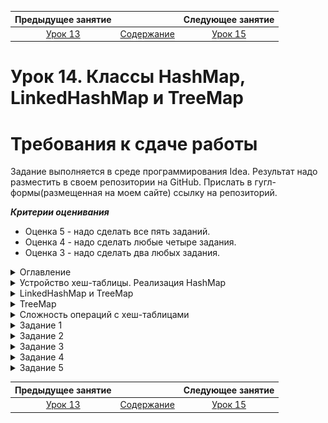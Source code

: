 Предыдущее занятие |         &nbsp;          | Следующее занятие
:----------------:|:-----------------------:|:----------------:
[Урок 13](LESSON14.MD) | [Содержание](README.MD) | [Урок 15](LESSON15.md)

# Урок 14. Классы HashMap, LinkedHashMap и TreeMap

# Требования к сдаче работы

Задание выполняется в среде программирования Idea. Результат надо разместить в своем репозитории на GitHub.
Прислать в гугл-формы(размещенная на моем сайте) ссылку на репозиторий.

***Критерии оценивания***

* Оценка 5 - надо сделать все пять заданий.
* Оценка 4 - надо сделать любые четыре задания.
* Оценка 3 - надо сделать два любых задания.

<details>
<summary>
Оглавление
</summary>

# Оглавление

1. [Устройство хеш-таблицы. Реализация HashMap](#устройство-хеш-таблицы-реализация-hashmap)
    * [Хеш-функция и ячейки](#хеш-функция-и-ячейки)
    * [Как работает хеш-функция](#как-работает-хеш-функция)
    * [Коллизии](#коллизии)
    * [Коэффициент заполнения](#коэффициент-заполнения)
2. [LinkedHashMap](#linkedhashmap)  
    * [Конструкторы LinkedHashMap](#конструкторы-linkedhashmap)
      * [public LinkedHashMap()](#public-linkedhashmap)
      * [public LinkedHashMap(Map<? extends K, ? extends V> m)](#public-linkedhashmapmap-extends-k--extends-v-m)
      * [public LinkedHashMap(int initialCapacity)](#public-linkedhashmapint-initialcapacity)
      * [public LinkedHashMap(int initialCapacity, float loadFactor)](#public-linkedhashmapint-initialcapacity-float-loadfactor)
      * [public LinkedHashMap(int initialCapacity, float loadFactor, boolean accessOrder)](#public-linkedhashmapint-initialcapacity-float-loadfactor-boolean-accessorder)
3. [Реализация TreeMap](#treemap)
    * [Конструкторы TreeMap](#конструкторы-treemap)
      * [public TreeMap()](#public-treemap)
      * [public TreeMap(Comparator<? super K> comparator)](#public-treemapcomparator-super-k-comparator)
      * [public TreeMap(Map<? extends K, ? extends V> m)](#public-treemapmap-extends-k--extends-v-m)
      * [public TreeMap(SortedMap<K, ? extends V> m)](#public-treemapsortedmapk--extends-v-m)
    * [Порядок сортировки](#порядок-сортировки)
    * [Полезные свойства TreeMap](#полезные-свойства-treemap)
4. [Как создать свою хеш-таблицу](#как-создать-свою-хеш-таблицу)
5. [Сложность операций с хеш-таблицами](#сложность-операций-с-хеш-таблицами)
    * [Сложность операций в HashMap](#сложность-операций-в-hashmap)
    * [Сложность операций в LinkedHashMap](#сложность-операций-в-linkedhashmap)
    * [Сложность операций в TreeMap](#сложность-операций-в-treemap)
    * [Сложность итерации](#сложность-итерации)
    * [Как не замедлить и не сломать хеш-таблицу](#как-не-замедлить-и-не-сломать-хеш-таблицу)
6. [Задание 1](#задание-1)
7. [Задание 2](#задание-2)
8. [Задание 3](#задание-3)
9. [Задание 4](#задание-4)
10. [Задание 5](#задание-5)

</details>

<details>
<summary>Устройство хеш-таблицы. Реализация HashMap</summary>

# Устройство хеш-таблицы. Реализация HashMap

В этом уроке мы заглянем внутрь хеш-таблицы, чтобы разобраться, какие процессы происходят во время её работы. Вы узнаете, для чего нужна хеш-функция, в каких случаях могут возникать коллизии и как их избежать. Поехали!

## Хеш-функция и ячейки

**Хеш-функция** (англ. _hash function_) обеспечивает преобразование входных данных в целое число. 
Результат вычисления называется **хешем** или **хеш-суммой** (англ. _hash_, _hash code_ или _digest_). 
Хеш-функция похожа на распределительную шляпу из книг про Гарри Поттера. 
Только шляпа распределяла студентов по факультетам, а хеш-функция распределяет ключи по ячейкам. 
Эти ячейки ещё называют **корзинами** (англ. _bucket_).

Мы будем рассказывать про внутреннее устройство хеш-таблицы на примере `HashMap`. 
У этой реализации ячейки хранятся в виде массива. 
При этом длина массива всегда является степенью двойки. То есть массив может быть длиной
16, 32, 64 и так далее, но не 10, 25 или 33. Это сделано для ускорения и упрощения работы алгоритма хеш-функции.

![img_10.png](img_10.png)

Хеш-функция на вход получает ключ, а на выходе выдаёт целое число — хеш. Хеш определяет, в какой ячейке будет сохранена запись

## Как работает хеш-функция

У каждого объекта в Java есть метод для получения его представления в виде числа — `hashCode()`.
Он же используется и для определения номера ячейки, в которой будет храниться запись.
Но этот метод может возвращать довольно большие значения, например 753 986 345. 
Такое число невозможно напрямую сопоставить номеру ячейки: 
для этого пришлось бы хранить в памяти компьютера массив с миллионами ячеек!

Тут-то и включается в работу хеш-функция. 
Она преобразует число, которое вернул метод `hashCode()`, 
в меньшее число, зависящее от количества ячеек в хеш-таблице. 
Например, если в хеш-таблице 32 ячейки, то хеш-функция преобразует число 753 986 345 в любое из чисел от 0 до 31.

> 💡 По какому алгоритму одно число преобразуется в другое, определяют создатели хеш-функции. 
> А для пользователей стандартных хеш-таблиц она является чем-то вроде «чёрного ящика».
> В конце концов, главное, чтобы она работала хорошо, 
> а какие при этом внутри неё происходят процессы — не так важно.

По мере добавления новых записей в хеш-таблицу количество ячеек может увеличиваться.
Поэтому алгоритм хеш-функции адаптируется к новому количеству ячеек 
и начинает возвращать более широкий диапазон значений.

Чтобы эффективно выполнять свои функции,
алгоритм хеш-функции должен обладать несколькими свойствами:
1. **Детерминизм**. Это значит, что при вызове хеш-функции для одного и того же ключа несколько раз подряд она всегда должна направлять его в одну и ту же ячейку.
2. **Эффективность**. Алгоритм хеш-функции должен работать быстро. Ведь она вызывается каждый раз при добавлении, удалении или поиске данных по ключу.
3. **Ограниченность**. Результат вычисления хеш-функции должен принадлежать определённому диапазону, который соответствует количеству ячеек. Это свойство даёт гарантию, что мы никогда не обратимся к индексу, который не соответствует ни одной из ячеек.
4. **Равномерность**. Данные должны быть распределены по ячейкам равномерно. То есть каждое выходное значение хеш-функции должно быть равновероятным. Если это свойство будет нарушено, то в какие-то ячейки мы будем пытаться записать данные чаще, чем в другие. И это замедлит обращение к хеш-таблице.

![img.png](img.png)

А ещё необходимо, чтобы хеш-функция умела работать с ключами любых типов. 
Именно по этой причине метод `hashCode()` в Java определён в классе `Object` — благодаря этому он доступен у всех объектов.

> 💡 Вам не нужно создавать хеш-функцию самостоятельно. Она является частью всех стандартных реализаций хеш-таблицы (у каждой реализации — своя хеш-функция), и её код написан разработчиками Java в соответствии со всеми этими критериями. 
> Иногда опытные разработчики при решении сложных задач придумывают свой собственный алгоритм для эффективной хеш-функции. Но это высший пилотаж!

## Коллизии

Иногда случается так, что хеш-функция направляет два совершенно разных ключа в одну и ту же ячейку.

Такой случай показан на картинке ниже. 
В пустую хеш-таблицу были добавлены 
три объекта-строки: банан, клубника и голубика. 
При этом клубника и голубика были направлены в одну и ту же ячейку с индексом 2.

![img_1.png](img_1.png)

Эта ситуация называется **коллизией** (англ. _collision_ — «столкновение») и может возникать во всех хеш-таблицах. 

> 💡 Результат вызова метода `hashCode()`, выходное значение хеш-функции и 
> номера ячеек в этом примере вымышленные! Невозможно заранее предсказать, в какие ячейки будут
> направлены объекты, потому что это зависит от множества факторов. Хеш-таблица определяет это в момент выполнения программы.


При возникновении небольшого количества коллизий, 
хеш-таблица продолжит корректно работать и данные не потеряются. 
Ячейка, в которую попало сразу несколько значений, будет ссылаться на их список. 
То есть если коллизий нет, то в ячейке хранится ссылка на одно значение. Иначе — на список.

Однако это усложнит алгоритм поиска значения по ключу: 
теперь, чтобы найти нужную запись, потребуется перебрать весь список и 
сравнить ключ каждой записи с искомым ключом методом `equals()`.

Если количество коллизий увеличится, то список может стать слишком длинным —
итерация по нему будет занимать больше времени, и это сильно замедлит работу всей хеш-таблицы.

![img_2.png](img_2.png)


Если у ключа некорректно реализован метод `hashCode()`, то может получится так, 
что все ключи скопятся в одной ячейке.

Такое возможно, если:
* метод hashCode() для всех ключей возвращает одно и то же значение;
* у возвращаемых значений низкая вариативность — то есть метод hashCode() часто возвращает одно и то же значение для разных объектов.

Такая ситуация называется **худший случай** (англ. _worst case_) —
то есть худший вариант организации данных, при котором хеш-таблица 
будет работать максимально неэффективно.

## Коэффициент заполнения

Чтобы минимизировать вероятность возникновения коллизий, 
алгоритмы внутри хеш-таблицы распределяют данные 
по ячейкам как можно более равномерно.

При создании новой хеш-таблицы внутри неё обычно автоматически появляется небольшое количество пустых ячеек.
Благодаря этому у хеш-функции сразу есть пространство для равномерного распределения записей.
В случае с `HashMap` и `LinkedHashMap` — 16 пустых ячеек. 
А вот для `TreeMap` из-за особенностей её реализации это не требуется, 
поэтому пустые ячейки не создаются.

По мере добавления в хеш-таблицу 
новых записей количество ячеек увеличивается. 
Это необходимо, чтобы сократить количество возможных коллизий. 
При этом все ключи заново хешируются и перераспределяются.

Чтобы понять, в какой момент нужно увеличивать количество ячеек, 
хеш-таблица периодически вычисляет **коэффициент заполнения** (англ. _load factor_) — 
соотношение между занятыми и свободными ячейками. 

![img_3.png](img_3.png)

По умолчанию коэффициент заполнения равен **75%**. Но программист может указать своё значение 
в момент создания новой хеш-таблицы. Для этого есть специальный конструктор:

```java
public HashMap(int initialCapacity, float loadFactor)
```

В параметре `initialCapacity` указывается количество пустых ячеек, которое будет создано в новой хеш-таблице. 
Максимальное значение этого параметра: 1 073 741 824.

А в параметре `loadFactor` нужно написать желаемое значение коэффициента заполнения. 
В этом параметре можно передать сколь угодно большое значение, 
главное чтобы коэффициент был больше нуля. 
Например, если создать хеш-таблицу с `loadFactor` равным 0.6, то как только более 60% ячеек заполнятся, автоматически произойдёт расширение хеш-таблицы.


</details>

<details>
<summary>LinkedHashMap и TreeMap</summary>

# LinkedHashMap

![img_4.png](img_4.png)

## `LinkedHashMap`

Из предыдущих уроков вы знаете, что элементы в HashMap хранятся без определённого порядка 
и при итерации перебираются хаотично. В большинстве случаев это не имеет большого значения. 

Но иногда для решения задачи бывает важно, чтобы данные внутри хеш-таблицы находились
в фиксированном порядке. Например, записи в онлайн-дневнике должны быть отсортированы по
времени их создания — от старых к новым. И важно, чтобы этот порядок не менялся после перезагрузки страницы.

`LinkedHashMap` решает эту задачу. 
Эта реализация хеш-таблицы может упорядочивать данные двумя способами:
* **в порядке добавления записей** — при итерации первой будет та запись, которая была вставлена в
хеш-таблицу самой первой, а последней — самая последняя добавленная запись;
* **в порядке доступа к записям** — при итерации первой будет та запись, к которой дольше всего не обращались, 
а последней — та, к которой было последнее обращение. Обращением считается вызов одного из методов для выборки 
данных по ключу: ``get(Object key)` или getOrDefault(Object key, V defaultValue)`.

Задать нужный вариант можно в момент создания новой хеш-таблицы. Для этого предусмотрен специальный конструктор.

## Конструкторы `LinkedHashMap`

### `public LinkedHashMap()`

Создаёт новую хеш-таблицу со стандартными настройками:
* 16 пустых ячеек;
* коэффициент заполнения 75%;
* ключи будут отсортированы в порядке их добавления в хеш-таблицу.

### `public LinkedHashMap(Map<? extends K, ? extends V> m)`

Создаёт новую хеш-таблицу со стандартными настройками и заполняет её данными из переданной в параметре m хеш-таблицы.
Другими словами, создаёт идентичную на $100$% копию переданной хеш-таблицы любого типа.

### `public LinkedHashMap(int initialCapacity)`

Создаёт новый объект со стандартными настройками. При этом в новой хеш-таблице будет сразу же создано столько ячеек, 
сколько указано в переданном параметре `initialCapacity`. 
Максимально возможное число ячеек такое же, как у `HashMap`: 1 073 741 824.

### `public LinkedHashMap(int initialCapacity, float loadFactor)`

Этот конструктор в дополнение к количеству ячеек, которые нужно сразу же инициализировать, 
позволяет указать желаемый коэффициент заполнения. 

### `public LinkedHashMap(int initialCapacity, float loadFactor, boolean accessOrder)`

Этот конструктор позволяет дополнительно указать, какой тип сортировки ключей будет использоваться.
Если в параметре `accessOrder` указать `true`, то итерация будет проводиться в порядке доступа к записям. 
А если `false` — в порядке добавления записей (напомним, что этот вариант упорядочивания используется 
по умолчанию, если вызвать конструктор без аргументов).

---


</details>

<details>

<summary>TreeMap</summary>

# TreeMap

У этой реализации достаточно длинная цепочка наследования. `TreeMap` наследуется от `AbstractMap`, а также реализует интерфейс 
`NavigableMap`, который в свою очередь наследуется от `SortedMap`. `SortedMap` наследуется от `Map`.

💡 Чтобы понимать устройство `TreeMap` лучше, посмотрите на исходный код этого класса. В `IntelliJ IDEA` это можно сделать так:
1. В верхнем меню выберите: `Navigate` → `Class`.
2. В открывшемся окне поиска введите `TreeMap`.
3. Выберите класс `TreeMap`, который находится в пакете `java.util`.

Изучите код интерфейсов и то, как различные зоны ответственности распределены между ними и классами — от общего к более конкретному. 

Внутреннее устройство этой реализации достаточно сложное — внутри находится структура данных, 
которая называется дерево. **Дерево** (англ. _tree_) позволяет хранить большие 
объёмы данных в виде иерархии. Благодаря этому поиск по ним можно выполнять очень быстро. 
Существует много подвидов деревьев и способов их реализации. 

`TreeMap` удобно использовать, когда нужно, чтобы порядок ключей в 
таблице был определённым и специфическим. Его ещё называют **естественным порядком** 
(англ. `natural order`). Например, для строк это «от первой буквы алфавита до последней», 
а для чисел — «от меньшего к большему».

Для собственных классов может потребоваться своя, 
особенная логика сортировки. `TreeMap` в сочетании с механизмом компараторов 
позволяют этого добиться.

Например, эта структура данных подойдёт для хранения и обработки большого объёма 
метеорологических данных. В качестве ключа можно использовать время 
метеонаблюдения, а в значении хранить объекты с показателями датчиков: 
температуру, влажность, силу ветра и прочее. 
Получить все данные от самых первых до самых последних просто — 
достаточно выполнить итерацию по всей хеш-таблице. 
Доступ к определённой дате, часу или минуте тоже будет очень быстрым.

## Конструкторы `TreeMap`

У TreeMap, как и у других типов хеш-таблиц, 
есть несколько конструкторов для разных задач и сценариев использования.

### `public TreeMap()`

Создаёт новую пустую хеш-таблицу `TreeMap`. 
В отличие от HashMap и LinkedHashMap, внутри `TreeMap`
пустые ячейки в момент создания нового объекта не появляются.

### `public TreeMap(Comparator<? super K> comparator)`
Позволяет определить порядок сортировки в момент 
создания нового объекта `TreeMap`. Для этого в конструктор передаётся объект 
типа `Comparator`. В нём должны быть описаны правила, 
по которым хеш-таблица будет сортировать ключи.

### `public TreeMap(Map<? extends K, ? extends V> m)`

Создаёт новый объект `TreeMap` со стандартными настройками 
и заполняет данными из переданной хеш-таблицы любого типа.

### `public TreeMap(SortedMap<K, ? extends V> m)`

Создаёт новый объект `TreeMap` со стандартными настройками 
и заполняет данными из переданной хеш-таблицы. При этом можно
передать только хеш-таблицу типа `SortedMap` (то есть c уже отсортированными данными).

## Порядок сортировки

Задать желаемый порядок сортировки данных можно двумя способами:
1. При создании нового объекта `TreeMap` передать желаемый порядок сортировки в конструктор.

Например, при создании хеш-таблицы `users` мы передали в 
конструктор `TreeMap` объект `userComparator`. Тип этого объекта `Comparator`,
и в методе `compare` написана логика, по которой будут сортироваться данные в хеш-таблице. В
приведённом коде пользователи будут идти по порядку возрастания `ID` (уникального идентификатора) —
от меньшего к большему.

```java
 Comparator<User> userComparator = new Comparator<>() {
     @Override
     public int compare(User user1, User user2) {
         return user1.userId - user2.userId;
     }
 };
 
 Map<User, String> users = new TreeMap<>(userComparator);
 
```

2. Реализовать интерфейс `Comparable` у класса, который будет использоваться как ключ. 
В этом примере ключами являются объекты класса User.
Пользователи будут автоматически отсортированы по возрастанию их ID — 
1, 2, 3 и так далее.

```java
 class User implements Comparable<User> {
     public Integer userId;
     public String username;
     // ... и другие поля пользователя
 
     @Override
     public int compareTo(User o) {
         return this.userId - o.userId;
     }
 }
 
```

Первый вариант обычно применяют, когда в классе, который используется как ключ, 
нельзя отредактировать код и реализовать интерфейс `Comparable`. 
Или когда в разных местах программы нужна разная логика сортировки: 
для это придётся создать несколько разных объектов `Comparator`.

Второй способ удобен в тех случаях, 
когда есть только один способ сортировки данных, и он используется во всех местах программы.

## Полезные свойства `TreeMap`

Наличие чёткого порядка данных в `TreeMap` не только упрощает итерацию, 
но и создаёт другие полезные возможности. Например:
* Метод `firstEntry()` возвращает самую первую по порядку запись 
(то есть одновременно и ключ, и значение). 
Получить только ключ можно с помощью метода `firstKey()`. 
После вызова этих методов данные не будут удалены из хеш-таблицы.
* Методы `lastEntry()` и `lastKey()` позволяют получить последние по порядку данные.
* Методы `pollFirstEntry()` и `pollLastEntry()` тоже возвращают первую и 
последнюю запись соответственно, но при этом удаляют эти записи из хеш-таблицы.

У `TreeMap` есть и другие полезные методы для гибкой работы с данными. 
Например, можно передать ключ и получить по нему соседние записи. 
В некоторых специфических задачах эти методы очень полезны. 
Если вы работаете над системой карт города, 
можно передать в хеш-таблицу номера домов и узнать, 
какие дома находятся по соседству. 
Подробнее обо всех методах этого класса можно почитать в [документации](https://docs.oracle.com/en/java/javase/21/docs/api/java.base/java/util/TreeMap.html).

---

## Как создать свою хеш-таблицу

При решении обычных задач редко возникает необходимость в создании собственной хеш-таблицы 
— для этого отлично подходят универсальные реализации из стандартной библиотеки Java.

Тем не менее, программисту полезно знать, как создаётся собственная реализация хеш-таблицы. 
Сделать это можно двумя способами:
* Создать новый класс, который будет реализовать интерфейс `Map`. 
В этом случае вам нужно самостоятельно придумать алгоритм, 
а затем написать реализацию каждого метода из интерфейса `Map`. 
Этот вариант достаточно сложный, он требует глубокого знания алгоритмов.
* Создать новый класс, который будет наследоваться от одной из готовых реализаций хеш-таблицы. 
И переопределить только те методы, которые нужно.

Пора создать свою реализацию хеш-таблицы! Пусть она будет называться 
`YandexPracticumMap` и наследоваться от `HashMap`. Переопределим в ней метод `put()`. 
Он будет:
1. Выводить в консоль те ключ и значение, которые сейчас записываются.
2. Затем вызывать оригинальный метод `put()` у родительского класса `HashMap`,
который отвечает за сохранение данных в хеш-таблицу.

Для переменной `numbers` будем использовать стандартную реализацию `HashMap`. 
А для переменной `numbers2` — реализацию `YandexPracticumMap` с переопределённым методом `put()`.
Поэтому вы будете видеть в консоли каждую добавляемую запись.

```java
import java.util.HashMap;
import java.util.Map;

public class Practicum {
    public static void main(String[] args) {
        Map<Integer, Integer> numbers = new HashMap<>();
        numbers.put(1, 10);
        numbers.put(2, 20);

        Map<Integer, Integer> numbers2 = new YandexPracticumMap<>();
        numbers2.put(3, 30);
        numbers2.put(4, 40);
    }

    static class YandexPracticumMap<K,V> extends HashMap<K,V> {
        @Override
        public V put(K key, V value) {
            System.out.println("Сохранение значения " + value + " в ключе " + key);
            return super.put(key, value);
        }
    }
}
```

![img_7.png](img_7.png)

Используя этот подход, можно переопределить любые 
методы и добавить дополнительную логику в стандартную реализацию хеш-таблицы.

В этом уроке вы изучили ещё две реализации интерфейса `Map`: `LinkedHashMap` и `TreeMap`.

`LinkedHashMap` способна хранить ключи в порядке их добавления 
либо в том порядке, когда к ключам был последний доступ. 
А `TreeMap` даёт возможность определить очень гибкие правила сортировки, 
характерные для тех данных, которые есть в вашей задаче.

</details>

<details>

<summary>Сложность операций с хеш-таблицами</summary>

# Сложность операций с хеш-таблицами

В этом уроке вы узнаете, какая сложность у операций с хеш-таблицами 
HashMap, LinkedHashMap и TreeMap. 
Но для начала напомним типы сложностей:
* O(1) — выполнение операции занимает фиксированное время, 
и оно не зависит от количества данных, хранящихся в хеш-таблице.
* O(n) — линейная сложность, при которой время выполнения операции
зависит от объёма данных. Если количество значений, хранящихся в хеш-таблице, 
удвоится, то и времени для их обработки понадобится в два раза больше.
* O(logn) — скорость зависит от объёма данных и растёт логарифмически. 
Такая сложность характерна для иерархических структур данных, например, для деревьев.

## Сложность операций в HashMap

Все базовые операции с хеш-таблицей HashMap выполняются за константное время
O(1). Это значит, что независимо от того, 
сколько данных хранится в хеш-таблице, она будет продолжать работать очень быстро.
Базовые операции включают в себя:
* поиск значения по ключу;
* добавление или обновление значения по ключу;
* удаление значения по ключу.

## Сложность операций в LinkedHashMap

Как вы уже знаете, отличие этой реализации от `HashMap` в том,
что она поддерживает фиксированный порядок ключей. Для этого внутри 
`LinkedHashMap` есть дополнительный двусвязный список. 
Поэтому `LinkedHashMap` работает немного медленнее, чем `HashMap`. 
Ведь каждый раз при добавлении, удалении или доступе к записи требуется 
также обновить информацию о порядке.

Помимо этого `LinkedHashMap` потребляет чуть больше оперативной памяти.
Она нужна для хранения этого вспомогательного двусвязного списка.

Но несмотря на то что `LinkedHashMap` выполняет больше действий, чем `HashMap`, 
это не влияет на сложность операций. И в `LinkedHashMap` все базовые операции 
также выполняются за константное время O(1).

## Сложность операций в TreeMap

А с `TreeMap` дело обстоит иначе. Поскольку внутри `TreeMap` находится структура данных «дерево»,
то сложность будет типичной для почти всех типов деревьев — 
O(logn). Это медленнее, чем O(1), но не намного. 
Поэтому смело используйте эту реализацию хеш-таблицы, если требуется хранить ключи 
в отсортированном виде. 

Для поддержания правильного порядка записей, 
хеш-таблица выполняет дополнительные действия и тратит место в оперативной памяти 
для хранения определённого порядка. 
Поэтому `TreeMap` (как и `LinkedHashMap`) работает немного медленнее, чем `HashMap`. 
Так что если для задачи, которую вы решаете, порядок ключей не важен, 
лучше использовать `HashMap`, чтобы не тратить ресурсы компьютера впустую.

## Сложность итерации

Помимо поиска по ключу, добавления и удаления записи есть ещё одна 
часто выполняемая операция — итерация по всем данным, которые хранятся в хеш-таблице.
Для неё сложность всегда будет O(n). То есть скорость итерации линейно зависит
от количества ключей в хеш-таблице: если ключей станет в десять раз больше, 
то итерация будет занимать в десять раз больше времени.

![img_8.png](img_8.png)

## Как не замедлить и не сломать хеш-таблицу

Вы уже знакомы с контрактом между методами `hashCode()` и `equals()`, и при работе 
с хеш-таблицами соблюдение этого контракта особенно важно. 
Если вы сохраняете в качестве ключей ваши собственные объекты, 
то очень важно, чтобы у них были корректно определены `hashCode()` и `equals()`.

Пренебрежение этими правилами может сильно замедлить 
хеш-таблицу или даже привести к её некорректной работе и появлению багов в программе. 
Разберём типичные ошибки, которые возникают при переопределении этих методов.

### Метод hashCode() всегда возвращает одно и то же значение

Эта ситуация в среде программистов называется **хардкод** (от англ. _hard code_, «жёсткий код»). 
То есть программист написал метод таким образом, 
что он всегда возвращает значение, которое жёстко определено заранее и никогда не меняется.

Например, хардкод может выглядеть так:

```java
public int hashCode() {
    return 777;
}
```

В этой реализации метод `hashCode()` для всех объектов всегда будет возвращать о
динаковый хеш-код — 777.

В реальности код метода hashCode() может быть сложнее, 
и обнаружить, что он всегда возвращает одно и то же, будет не так просто, 
как в примере выше. Но программист должен уметь находить подобные скрытые баги. 
Ведь если метод hashCode() будет для всех объектов возвращать одинаковое число, 
то все ключи попадут в одну ячейку и скорость работы хеш-таблицы сильно ухудшится.
Сложность выполнения любой операции в этом случае станет O(n) — вместо O(1).

### Нарушены правила контракта между hashCode() и equals()

Например, метод `equals()` переопределён, а `hashCode()` — нет. Или наоборот.
Это может привести к тому, что при выборке данных по ключу данные не будут найдены, 
хотя фактически они хранятся в хеш-таблице. А ещё это может стать причиной того,
что один и тот же объект будет добавлен в хеш-таблицу несколько раз. 

### Метод hashCode() полагается на некорректные данные для расчёта хеш-кода объекта

Например, если класс описывает пользователя, то некорректно использовать 
только страну проживания. В этом случае у разных пользователей будет одинаковый хеш-код, 
это вызовет слишком много коллизий. Правильнее использовать те данные, 
которые различаются для каждого пользователя. Например, уникальный ID, e-mail или номер телефона. 

Нарушение этого правила негативно сказывается на сложности выполнения операций. 
Вместо O(1) сложность может сильно ухудшиться, вплоть до O(n). 
При этом практически невозможно заранее предсказать, насколько сильным будет замедление.
Это зависит от полей, на основе которых метод `hashCode()`
вычисляет хеш-код, и от характеристик данных, которые попадут в хеш-таблицу.


Теперь вы знаете, какая сложность у всех операций с хеш-таблицами по O-нотации. 
В большинстве случаев для `HashMap` и `LinkedHashMap` сложность будет
O(1), а для `TreeMap` —  O(logn).

Не забывайте переопределять методы `hashCode()` и `equals()` 
для ключей и будьте особенно осторожны при их написании! 
Даже одна маленькая ошибка в коде этих методов может привести к потере всех преимуществ, 
которые дают хеш-таблицы.

</details>


<details>

<summary>Задание 1</summary>

# Задание 1

Перед вами хеш-таблица, в которой хранятся названия фильмов и имена режиссёров.
Исправьте код таким образом, чтобы ключи выводились в консоль в том же порядке, 
в каком они были добавлены в хеш-таблицу.

```java
import java.util.HashMap;
import java.util.Map;

public class Practicum {
    private static Map<String, String> films = new HashMap<>();

    public static void main(String[] args) {
        films.put("Титаник", "Джеймс Кэмерон");
        films.put("Гарри Поттер и философский камень", "Крис Коламбус");
        films.put("Хакеры", "Иэн Софтли");
        films.put("Терминатор", "Джеймс Кэмерон");

        for (String film : films.keySet()) {
            System.out.println(film);
        }
    }
}
```

## Подсказка

Используйте другую реализацию интерфейса Map — LinkedHashMap

## Ожидаемый результат

![img_5.png](img_5.png)


</details>



<details>

<summary>Задание 2</summary>

# Задание 2

В приведённом ниже коде находится сопоставление пользователей и стран, 
в которых они живут. Эти данные хранятся в TreeMap в упорядоченном виде — от наименьшего 
ID пользователя к большему. 

Запустите программу и удостоверьтесь в этом! Ваша задача — изменить код таким образом, 
чтобы пользователи были отсортированы по именам —  от «А» до «Я». 
Для этого нужно изменить логику компаратора `userComparator`.

```java
import java.util.Comparator;
import java.util.Map;
import java.util.TreeMap;

public class Practicum {
    public static void main(String[] args) {
        Comparator<User> userComparator = new Comparator<>() {
            @Override
            public int compare(User user1, User user2) {
                return user1.userId - user2.userId;
            }
        };

        Map<User, String> users = new TreeMap<>(userComparator);
        fillWithData(users);

        System.out.println("Пользователи: ");
        for (Map.Entry<User, String> entry : users.entrySet()) {
            System.out.println(entry);
        }
    }

    private static void fillWithData(Map<User, String> users) {
        users.put(new User(545, "Николай"), "Россия");
        users.put(new User(8934, "Томас"), "Португалия");
        users.put(new User(45, "Ив"), "Франция");
        users.put(new User(5758, "Лили"), "Италия");
        users.put(new User(247, "Винг"), "Гонконг");
    }
}

class User {
    Integer userId;
    String name;

    public User(Integer userId, String name) {
        this.userId = userId;
        this.name = name;
    }

    @Override
    public boolean equals(Object o) {
        if (this == o) return true;
        if (o == null || getClass() != o.getClass()) return false;

        User user = (User) o;

        return userId.equals(user.userId);
    }

    @Override
    public int hashCode() {
        return userId.hashCode();
    }

    @Override
    public String toString() {
        return "User{userId=" + userId + ", name=" + name + "}";
    }
}
```

## Подсказка

* Измените код компаратора таким образом, чтобы для сортировки использовалось поле `name`, а не `userId`.
* Тип поля name — `String`. Для сортировки строк нужно использовать вот такой код:
`return user1.name.compareTo(user2.name);`.

## Ожидаемый результат

![img_6.png](img_6.png)

</details>

<details>
<summary>Задание 3</summary>

## Задание 3

Представьте, что вы работаете над системой, которая автоматизирует работу автосалона. В 
ней хранится информация о всех марках автомобилей, доступных для заказа. 
Усовершенствуйте код так, чтобы машины в хеш-таблицы 
хранились в отсортированном виде. 
Сортировка должна быть по цене — от дешёвых к дорогим.

```java
import java.util.HashMap;
import java.util.Map;

public class Practicum {
    public static void main(String[] args) {
        // ключ – автомобиль, значение – цена
        Map<Car, Integer> cars = new HashMap<>();

        // хеш-таблица заполняется данными
        cars.put(new Car("Audi A6", 3_760_000), 2);
        cars.put(new Car("Honda CR-V ", 2_500_000), 3);
        cars.put(new Car("KIA Cerato", 1_300_000), 8);
        cars.put(new Car("Volkswagen Tiguan", 1_935_000), 5);

        // проверяем порядок
        for (Car car : cars.keySet()) {
            System.out.println(car);
        }
    }
}

class Car {
    String model;
    Integer priceInRubles;

    public Car(String model, Integer priceInRubles) {
        this.model = model;
        this.priceInRubles = priceInRubles;
    }
    
    public boolean equals(Object o) {
        if (this == o) return true;
        if (o == null || getClass() != o.getClass()) return false;

        Car car = (Car) o;

        return model.equals(car.model);
    }

    public int hashCode() {
        return model.hashCode();
    }

    public String toString() {
        return "Car{model=" + model + ", priceInRubles=" + priceInRubles + "}";
    }
}
```

### Подсказки

* Замените `HashMap` на `TreeMap`.
* Класс `Car` должен реализовывать интерфейс `Comparable`.`.
```java
class Car implements Comparable<Car> 
```
* Реализация метода `compareTo` должны быть такой:
```java
public int compareTo(Car o) {
    return this.priceInRubles - o.priceInRubles;
}
```

</details>

<details>
<summary>Задание 4</summary>

## Задание 4


В списке `actors` содержатся имена актёров, 
которые сыграли главную роль в фильме про Джеймса Бонда. 
Часто один и тот же актёр играл главную роль сразу в нескольких фильмах подряд.
Всего в «бондиане» 25 фильмов, и имена актёров в списке `actors` соответствуют порядку их выхода.

Преобразуйте этот список в хеш-таблицу таким образом, чтобы в качестве ключа было
имя актёра, а в значении хранилось количество фильмов, в которых этот актёр принял участие.

Порядок актёров в хеш-таблице должен соответствовать 
порядку выхода первого фильма с участием этого актёра.


```java
import java.util.ArrayList;
import java.util.List;

public class Practicum {
    public static void main(String[] args) {
        List<String> actorsList = new ArrayList<>();
        fillActors(actorsList);

        ...// заполните хэш-таблицу
       
        for (...) {
            String actor = ...
            int filmsCount = ...
            System.out.println(actor + " снялся в " + filmsCount + " фильмах");
        }
    }

    private static void fillActors(List<String> actors) {
        actors.add("Шон Коннери");     // 1962 Доктор Ноу
        actors.add("Шон Коннери");     // 1963 Из России с любовью
        actors.add("Шон Коннери");     // 1964 Голдфингер
        actors.add("Шон Коннери");     // 1965 Шаровая молния
        actors.add("Шон Коннери");     // 1967 Живёшь только дважды
        actors.add("Джордж Лэзенби");  // 1969 На секретной службе Её Величества
        actors.add("Шон Коннери");     // 1971 Бриллианты навсегда
        actors.add("Роджер Мур");      // 1973 Живи и дай умереть
        actors.add("Роджер Мур");      // 1974 Человек с золотым пистолетом
        actors.add("Роджер Мур");      // 1977 Шпион, который меня любил
        actors.add("Роджер Мур");      // 1979 Лунный гонщик
        actors.add("Роджер Мур");      // 1981 Только для твоих глаз
        actors.add("Роджер Мур");      // 1983 Осьминожка
        actors.add("Роджер Мур");      // 1985 Вид на убийство
        actors.add("Тимоти Далтон");   // 1987 Искры из глаз
        actors.add("Тимоти Далтон");   // 1989 Лицензия на убийство
        actors.add("Пирс Броснан");    // 1995 Золотой глаз
        actors.add("Пирс Броснан");    // 1997 Завтра не умрёт никогда
        actors.add("Пирс Броснан");    // 1999 И целого мира мало
        actors.add("Пирс Броснан");    // 2002 Умри, но не сейчас
        actors.add("Дэниел Крейг");    // 2006 Казино «Рояль»
        actors.add("Дэниел Крейг");    // 2008 Квант милосердия
        actors.add("Дэниел Крейг");    // 2012 007: Координаты «Скайфолл»
        actors.add("Дэниел Крейг");    // 2015 007: Спектр
        actors.add("Дэниел Крейг");    // 2021 Не время умирать
    }
}
```

### Подсказки

* Создайте новый объект `LinkedHashMap` `actorsMap`. 
В нём будут храниться имена актёров и количество фильмов.
* Импортируйте пакет `LinkedHashMap` и пакет `Map`
Заполните `actorsMap` данными на основе `actorsList`:
```java
actorsMap.put(actor, actorsMap.getOrDefault(actor, 0) + 1) 
```
* Используйте `entry.getKey()` и `entry.getValue()`, чтобы вывести данные из хеш-таблицы на консоль.

</details>

<details>
<summary>Задание 5</summary>

## Задание 5


Перед вами код для поиска пользователя по ID. Но пользователей очень много — один миллион. 
Поэтому сейчас поиск работает медленно, ведь, чтобы найти нужный ID, 
приходится выполнять итерацию по всем пользователям! 

Перепишите код таким образом, чтобы поиск пользователей работал быстрее. 
Для этого примените свои знания о хеш-таблицах. Также обратите внимание на код, 
который измеряет, сколько времени занял поиск пользователя, и сравните разницу до и 
после оптимизации. Также после оптимизации посчитайте, во сколько раз вам удалось ускорить поиск.


```java
import java.util.ArrayList;
import java.util.List;

class Practicum {
    private static List<User> users = new ArrayList<>();

    public static void main(String[] args) {
        // создадим 1 миллион пользователей
        for (long i = 1; i <= 1_000_000L; i++) {
            users.add(new User(i, "Имя " + i));
        }

        final long startTime = System.nanoTime();
        User user = findUser(378_366L);
        final long endTime = System.nanoTime();

        System.out.println("Найден пользователь: " + user);
        System.out.println("Поиск занял " + (endTime - startTime) + " наносекунд.");
    }

    private static User findUser(Long userId) {
        for (User user : users) {
            if (user.id.equals(userId)) {
                return user;
            }
        }

        return null;
    }

    static class User {
        Long id;
        String name;

        public User(Long id, String name) {
            this.id = id;
            this.name = name;
        }

        public String toString() {
            return "User{id=" + id + ", name='" + name + "'}";
        }
    }
}
```

### Подсказки

* Измените тип поля `users` с `List` на `HashMap`.
* Не забудьте импортировать пакет `Hashmap`.
* Организуйте хранение данных в хеш-таблице так, чтобы в качестве ключа был `ID` пользователя, 
а в качестве значения — объект пользователя целиком.
* Метод `findUser(Long userId)` теперь можно реализовать гораздо проще — 
напрямую искать ключ (userId) в хеш-таблице.


</details>

Предыдущее занятие |         &nbsp;          | Следующее занятие
:----------------:|:-----------------------:|:----------------:
[Урок 13](LESSON13.MD) | [Содержание](README.MD) | [Урок 15](LESSON15.MD)